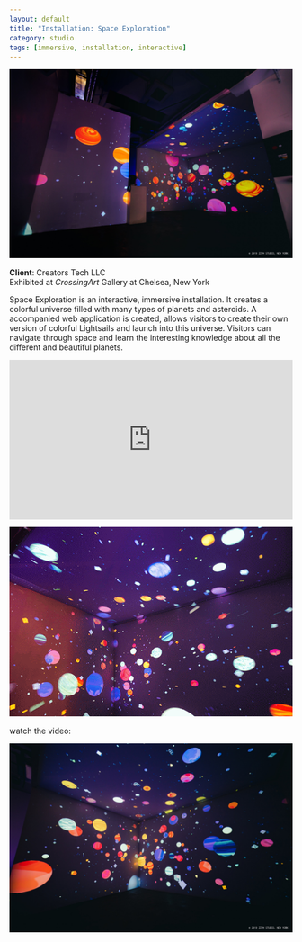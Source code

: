 ```yaml
---
layout: default
title: "Installation: Space Exploration"
category: studio
tags: [immersive, installation, interactive]
---
```


![](/assets/image/spaceexploration_7.jpg)


**Client**: Creators Tech LLC                     
Exhibited at *CrossingArt* Gallery at Chelsea, New York

Space Exploration is an interactive, immersive installation. It creates a colorful universe filled with many types of planets and asteroids. A accompanied web application is created, allows visitors to create their own version of colorful Lightsails and launch into this universe. Visitors can navigate through space and learn the interesting knowledge about all the different and beautiful planets. 

<div style="padding:56.25% 0 0 0;position:relative;"><iframe src="https://player.vimeo.com/video/350839811?title=0&byline=0&portrait=0" style="position:absolute;top:0;left:0;width:100%;height:100%;" frameborder="0" allow="autoplay; fullscreen" allowfullscreen></iframe></div><script src="https://player.vimeo.com/api/player.js"></script>

![](/assets/image/spaceexploration_10.gif)


watch the video:





![](/assets/image/spaceexploration_0.jpg)
